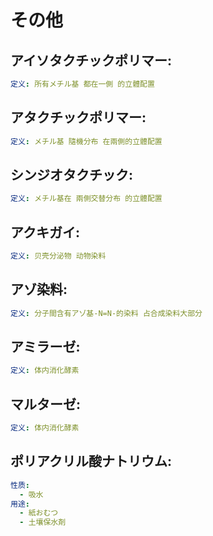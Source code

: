 # その他

## アイソタクチックポリマー:

```yaml
定义: 所有メチル基 都在一側 的立體配置

```

## アタクチックポリマー:

```yaml
定义: メチル基 隨機分布 在兩側的立體配置

```

## シンジオタクチック:

```yaml
定义: メチル基在 兩側交替分布 的立體配置

```

## アクキガイ:

```yaml
定义: 贝壳分泌物 动物染料

```

## アゾ染料:

```yaml
定义: 分子間含有アゾ基-N=N-的染料 占合成染料大部分

```

## アミラーゼ:

```yaml
定义: 体内消化酵素

```

## マルターゼ:

```yaml
定义: 体内消化酵素

```

## ポリアクリル酸ナトリウム:

```yaml
性质:
  - 吸水
用途:
  - 紙おむつ
  - 土壤保水剤
```